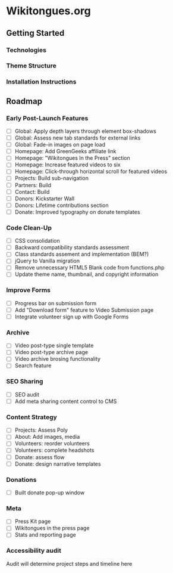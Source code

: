 # Wikitongues.org

## Getting Started

### Technologies

### Theme Structure

### Installation Instructions

## Roadmap

### Early Post-Launch Features

- [ ] Global: Apply depth layers through element box-shadows
- [ ] Global: Assess new tab standards for external links
- [ ] Global: Fade-in images on page load
- [ ] Homepage: Add GreenGeeks affiliate link
- [ ] Homepage: "Wikitongues In the Press" section
- [ ] Homepage: Increase featured videos to six
- [ ] Homepage: Click-through horizontal scroll for featured videos
- [ ] Projects: Build sub-navigation
- [ ] Partners: Build
- [ ] Contact: Build
- [ ] Donors: Kickstarter Wall
- [ ] Donors: Lifetime contributions section
- [ ] Donate: Improved typography on donate templates

### Code Clean-Up

- [ ] CSS consolidation
- [ ] Backward compatibility standards assessment
- [ ] Class standards assement and implementation (BEM?)
- [ ] jQuery to Vanilla migration
- [ ] Remove unnecessary HTML5 Blank code from functions.php
- [ ] Update theme name, thumbnail, and copyright information

### Improve Forms

- [ ] Progress bar on submission form
- [ ] Add "Download form" feature to Video Submission page
- [ ] Integrate volunteer sign up with Google Forms

### Archive

- [ ] Video post-type single template
- [ ] Video post-type archive page
- [ ] Video archive brosing functionality
- [ ] Search feature

### SEO Sharing

- [ ] SEO audit
- [ ] Add meta sharing content control to CMS

### Content Strategy

- [ ] Projects: Assess Poly
- [ ] About: Add images, media
- [ ] Volunteers: reorder volunteers
- [ ] Volunteers: complete headshots
- [ ] Donate: assess flow
- [ ] Donate: design narrative templates

### Donations

- [ ] Built donate pop-up window

### Meta

- [ ] Press Kit page
- [ ] Wikitongues in the press page
- [ ] Stats and reporting page

### Accessibility audit

Audit will determine project steps and timeline here
